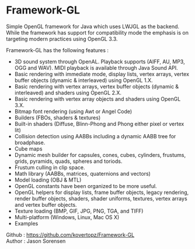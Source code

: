 Framework-GL
===============

Simple OpenGL framework for Java which uses LWJGL as the backend. While the
framework has support for compatibility mode the emphasis is on targeting
modern practices using OpenGL 3.3.

Framework-GL has the following features :

- 3D sound system through OpenAL. Playback supports (AIFF, AU, MP3,
  OGG and WAV). MIDI playback is available through Java Sound API.
- Basic rendering with immediate mode, display lists, vertex arrays,
  vertex buffer objects (dynamic & interleaved) using OpenGL 1.X.
- Basic rendering with vertex arrays, vertex buffer objects (dynamic
  & interleaved) and shaders using OpenGL 2.X.
- Basic rendering with vertex array objects and shaders using OpenGL
  3.X.
- Bitmap font rendering (using Awt or Angel Code)
- Builders (FBOs, shaders & textures)
- Built-in shaders (Diffuse, Blinn-Phong and Phong either pixel or
  vertex lit)
- Collision detection using AABBs including a dynamic AABB tree
  for broadphase.
- Cube maps
- Dynamic mesh builder for capsules, cones, cubes, cylinders,
  frustums, grids, pyramids, quads, spheres and toriods.
- Frustum culling in clip space.
- Math library (AABBs, matrices, quaternions and vectors)
- Model loading (OBJ & MTL)
- OpenGL constants have been organized to be more useful.
- OpenGL helpers for display lists, frame buffer objects, legacy
  rendering, render buffer objects, shaders, shader uniforms, textures,
  vertex arrays and vertex buffer objects.
- Texture loading (BMP, GIF, JPG, PNG, TGA, and TIFF)
- Multi-platform (Windows, Linux, Mac OS X)
- Examples

Github : https://github.com/kovertopz/Framework-GL  
Author : Jason Sorensen
